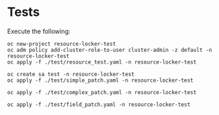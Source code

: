 # Tests

Execute the following:

```shell
oc new-project resource-locker-test
oc adm policy add-cluster-role-to-user cluster-admin -z default -n resource-locker-test
oc apply -f ./test/resource_test.yaml -n resource-locker-test
```

```shell
oc create sa test -n resource-locker-test
oc apply -f ./test/simple_patch.yaml -n resource-locker-test
```

```shell
oc apply -f ./test/complex_patch.yaml -n resource-locker-test
```

```shell
oc apply -f ./test/field_patch.yaml -n resource-locker-test
```
